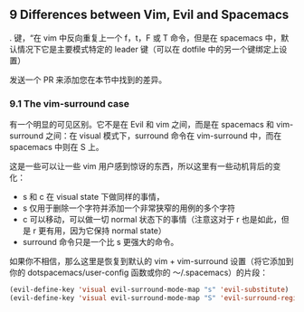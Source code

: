 ## 9 Differences between Vim, Evil and Spacemacs
. 键，“在 vim 中反向重复上一个 f，t，F 或 T 命令，但是在 spacemacs 中，默认情况下它是主要模式特定的 leader 键（可以在 dotfile 中的另一个键绑定上设置）

发送一个 PR 来添加您在本节中找到的差异。

### 9.1 The vim-surround case

有一个明显的可见区别。它不是在 Evil 和 vim 之间，而是在 spacemacs 和 vim-surround 之间：在 visual 模式下，surround 命令在 vim-surround 中，而在 spacemacs 中则在 S 上。

这是一些可以让一些 vim 用户感到惊讶的东西，所以这里有一些动机背后的变化：
- s 和 c 在 visual state 下做同样的事情，
- s 仅用于删除一个字符并添加一个非常狭窄的用例的多个字符
- c 可以移动，可以做一切 normal 状态下的事情（注意这对于 r 也是如此，但是 r 更有用，因为它保持 normal state）
- surround 命令只是一个比 s 更强大的命令。

如果你不相信，那么这里是恢复到默认的 vim + vim-surround 设置（将它添加到你的 dotspacemacs/user-config 函数或你的 〜/.spacemacs）的片段：


```lisp
(evil-define-key 'visual evil-surround-mode-map "s" 'evil-substitute)
(evil-define-key 'visual evil-surround-mode-map "S" 'evil-surround-region)


```
